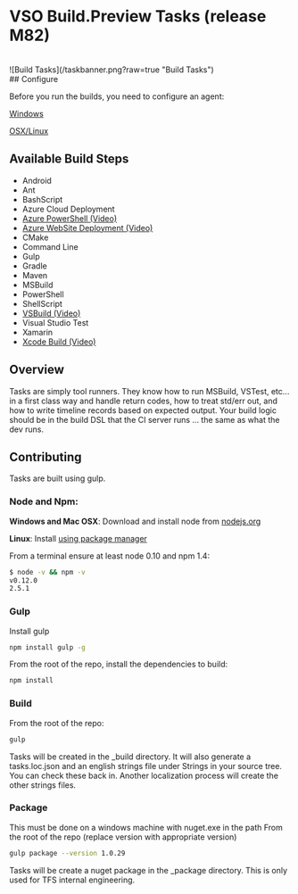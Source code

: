 # VSO Build.Preview Tasks (release M82)
<br/>
![Build Tasks](/taskbanner.png?raw=true "Build Tasks")
<br/>
## Configure

Before you run the builds, you need to configure an agent:

[Windows](http://youtu.be/V2-cPzggChg)

[OSX/Linux](https://github.com/Microsoft/vso-agent)

## Available Build Steps

* Android
* Ant
* BashScript
* Azure Cloud Deployment
* [Azure PowerShell (Video)](http://youtu.be/uRI94SJ_XoE)
* [Azure WebSite Deployment (Video)](http://youtu.be/aLprCE3uRHs)
* CMake
* Command Line
* Gulp
* Gradle
* Maven
* MSBuild
* PowerShell
* ShellScript
* [VSBuild (Video)](http://youtu.be/Jx8s7KAATH4)
* Visual Studio Test
* Xamarin
* [Xcode Build (Video)](http://youtu.be/OxmBuqtgHuM)

## Overview
Tasks are simply tool runners.  They know how to run MSBuild, VSTest, etc... in a first class way and handle return codes, how to treat std/err out, and how to write timeline records based on expected output.  Your build logic should be in the build
DSL that the CI server runs ... the same as what the dev runs.

## Contributing
Tasks are built using gulp.  

### Node and Npm:
**Windows and Mac OSX**: Download and install node from [nodejs.org](http://nodejs.org/)

**Linux**: Install [using package manager](https://github.com/joyent/node/wiki/Installing-Node.js-via-package-manager)

From a terminal ensure at least node 0.10 and npm 1.4:
```bash
$ node -v && npm -v
v0.12.0
2.5.1
```

### Gulp

Install gulp
```bash
npm install gulp -g
```

From the root of the repo, install the dependencies to build:
```bash
npm install
```

### Build
From the root of the repo:
```bash
gulp
```

Tasks will be created in the _build directory.  It will also generate a tasks.loc.json and an english strings file under Strings in your source tree.  You can check these back in.  Another localization process will create the other strings files.

### Package
This must be done on a windows machine with nuget.exe in the path
From the root of the repo (replace version with appropriate version)
```bash
gulp package --version 1.0.29
```

Tasks will be create a nuget package in the _package directory.  This is only used for TFS internal engineering.
